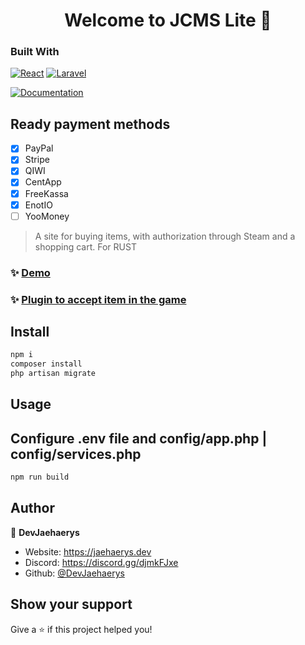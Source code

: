 <h1 align="center">Welcome to JCMS Lite 👋</h1>

### Built With

[![React][React.js]][React-url]
[![Laravel][Laravel.com]][Laravel-url]
<p>
  <a href="https://jaehaerys.dev/getting-started" target="_blank">
    <img alt="Documentation" src="https://img.shields.io/badge/documentation-yes-brightgreen.svg" />
  </a>
</p>

## Ready payment methods
* [x] PayPal
* [x] Stripe
* [x] QIWI
* [x] CentApp
* [x] FreeKassa
* [x] EnotIO
* [ ] YooMoney

> A site for buying items, with authorization through Steam and a shopping cart. For RUST

### ✨ [Demo](https://lite.jaehaerys.dev)
### ✨ [Plugin to accept item in the game](https://github.com/DevJaehaerys/ingame-cart)

## Install

```sh
npm i
composer install
php artisan migrate
```

## Usage
## Configure .env file and config/app.php  | config/services.php 
```sh
npm run build

```

## Author

👤 **DevJaehaerys**

* Website: https://jaehaerys.dev
* Discord: https://discord.gg/djmkFJxe
* Github: [@DevJaehaerys](https://github.com/DevJaehaerys)


## Show your support

Give a ⭐️ if this project helped you!

<!-- MARKDOWN LINKS & IMAGES -->
<!-- https://www.markdownguide.org/basic-syntax/#reference-style-links -->
[React.js]: https://img.shields.io/badge/React-20232A?style=for-the-badge&logo=react&logoColor=61DAFB
[React-url]: https://reactjs.org/
[Laravel.com]: https://img.shields.io/badge/Laravel-FF2D20?style=for-the-badge&logo=laravel&logoColor=white
[Laravel-url]: https://laravel.com
